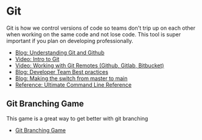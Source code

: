 # Git

Git is how we control versions of code so teams don't trip up on each other when working on the same code and not lose code. This tool is super important if you plan on developing professionally.

- [Blog: Understanding Git and Github](https://tuts.alexmercedcoder.com/2021/1/guidetogit/)
- [Video: Intro to Git](https://www.youtube.com/watch?v=L4zbgo7KFoA&t=9s)
- [Video: Working with Git Remotes (Github, Gitlab, Bitbucket)](https://www.youtube.com/watch?v=TOsVVxXdtu8&t=2s)
- [Blog: Developer Team Best practices](https://tuts.alexmercedcoder.com/2021/11/developer_team_work_best_practices/)
- [Blog: Making the switch from master to main](https://tuts.alexmercedcoder.com/2021/1/mastertomain/)
- [Reference: Ultimate Command Line Reference](https://tuts.alexmercedcoder.com/2021/2/CLIReference2021/)

## Git Branching Game

This game is a great way to get better with git branching

- [Git Branching Game](https://learngitbranching.js.org/)